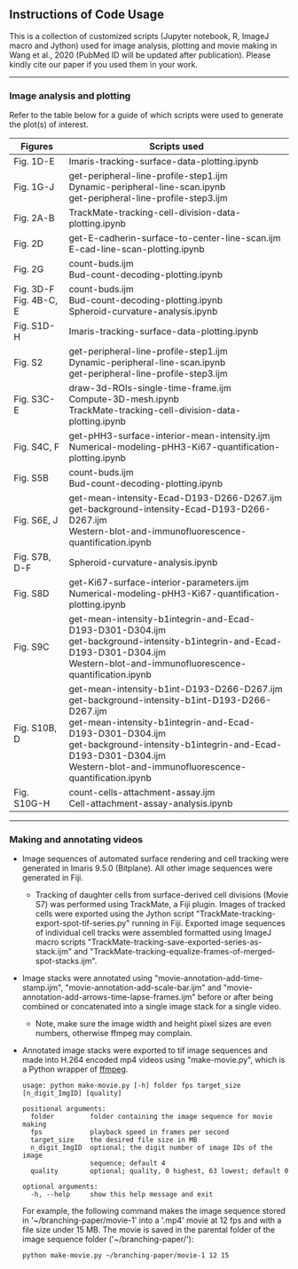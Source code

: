 ## Instructions of Code Usage
This is a collection of customized scripts (Jupyter notebook, R, ImageJ macro and Jython) used for image analysis, plotting and movie making in Wang et al., 2020 (PubMed ID will be updated after publication). Please kindly cite our paper if you used them in your work.

---
### Image analysis and plotting

Refer to the table below for a guide of which scripts were used to generate the plot(s) of interest.

| Figures | Scripts used |
|---|---|
| Fig. 1D-E | Imaris-tracking-surface-data-plotting.ipynb |
| Fig. 1G-J | get-peripheral-line-profile-step1.ijm <br> Dynamic-peripheral-line-scan.ipynb <br> get-peripheral-line-profile-step3.ijm |
| Fig. 2A-B | TrackMate-tracking-cell-division-data-plotting.ipynb |
| Fig. 2D | get-E-cadherin-surface-to-center-line-scan.ijm <br> E-cad-line-scan-plotting.ipynb |
| Fig. 2G | count-buds.ijm <br> Bud-count-decoding-plotting.ipynb |
| Fig. 3D-F <br> Fig. 4B-C, E | count-buds.ijm <br> Bud-count-decoding-plotting.ipynb <br> Spheroid-curvature-analysis.ipynb |
| Fig. S1D-H | Imaris-tracking-surface-data-plotting.ipynb |
| Fig. S2 | get-peripheral-line-profile-step1.ijm <br> Dynamic-peripheral-line-scan.ipynb <br> get-peripheral-line-profile-step3.ijm |
| Fig. S3C-E | draw-3d-ROIs-single-time-frame.ijm <br> Compute-3D-mesh.ipynb <br> TrackMate-tracking-cell-division-data-plotting.ipynb |
| Fig. S4C, F | get-pHH3-surface-interior-mean-intensity.ijm <br> Numerical-modeling-pHH3-Ki67-quantification-plotting.ipynb |
| Fig. S5B | count-buds.ijm <br> Bud-count-decoding-plotting.ipynb |
| Fig. S6E, J | get-mean-intensity-Ecad-D193-D266-D267.ijm <br> get-background-intensity-Ecad-D193-D266-D267.ijm <br> Western-blot-and-immunofluorescence-quantification.ipynb |
| Fig. S7B, D-F | Spheroid-curvature-analysis.ipynb |
| Fig. S8D | get-Ki67-surface-interior-parameters.ijm <br> Numerical-modeling-pHH3-Ki67-quantification-plotting.ipynb |
| Fig. S9C | get-mean-intensity-b1integrin-and-Ecad-D193-D301-D304.ijm <br> get-background-intensity-b1integrin-and-Ecad-D193-D301-D304.ijm <br> Western-blot-and-immunofluorescence-quantification.ipynb |
| Fig. S10B, D | get-mean-intensity-b1int-D193-D266-D267.ijm <br> get-background-intensity-b1int-D193-D266-D267.ijm <br> get-mean-intensity-b1integrin-and-Ecad-D193-D301-D304.ijm <br> get-background-intensity-b1integrin-and-Ecad-D193-D301-D304.ijm <br> Western-blot-and-immunofluorescence-quantification.ipynb |
| Fig. S10G-H | count-cells-attachment-assay.ijm <br> Cell-attachment-assay-analysis.ipynb |

---
### Making and annotating videos

- Image sequences of automated surface rendering and cell tracking were generated in Imaris 9.5.0 (Bitplane). All other image sequences were generated in Fiji.

  - Tracking of daughter cells from surface-derived cell divisions (Movie S7) was performed using TrackMate, a Fiji plugin. Images of tracked cells were exported using the Jython script "TrackMate-tracking-export-spot-tif-series.py" running in Fiji. Exported image sequences of individual cell tracks were assembled formatted using ImageJ macro scripts "TrackMate-tracking-save-exported-series-as-stack.ijm" and "TrackMate-tracking-equalize-frames-of-merged-spot-stacks.ijm".


- Image stacks were annotated using "movie-annotation-add-time-stamp.ijm", "movie-annotation-add-scale-bar.ijm" and "movie-annotation-add-arrows-time-lapse-frames.ijm" before or after being combined or concatenated into a single image stack for a single video.

  - Note, make sure the image width and height pixel sizes are even numbers, otherwise ffmpeg may complain.


- Annotated image stacks were exported to tif image sequences and made into H.264 encoded mp4 videos using "make-movie.py", which is a Python wrapper of [ffmpeg](https://www.ffmpeg.org/).

  ```
  usage: python make-movie.py [-h] folder fps target_size [n_digit_ImgID] [quality]

  positional arguments:
    folder         folder containing the image sequence for movie making
    fps            playback speed in frames per second
    target_size    the desired file size in MB
    n_digit_ImgID  optional; the digit number of image IDs of the image
                   sequence; default 4
    quality        optional; quality, 0 highest, 63 lowest; default 0

  optional arguments:
    -h, --help     show this help message and exit
  ```

  For example, the following command makes the image sequence stored in '\~/branching-paper/movie-1' into a '.mp4' movie at 12 fps and with a file size under 15 MB. The movie is saved in the parental folder of the image sequence folder ('\~/branching-paper/'):
  ```bash
  python make-movie.py ~/branching-paper/movie-1 12 15
  ```
